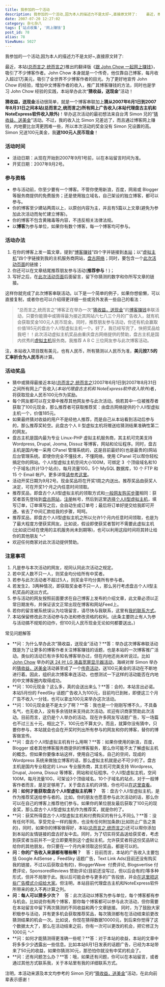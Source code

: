 ```yaml
---
title: 我参加的一个活动
description: 我参加的一个活动,因为本人的描述力不是太好~,直接原文转了:    最近，本站(总而言之,统而言之)推出的翻译版《跟JohnChow一起网上赚钱》，吸引了不少博客作者。JohnChow本身就是一个传奇，他仅靠自己博客，每月收入超过1万美元，吸引了全世界不少博客作者的目光。为了更好地宣传JohnChow的经验，增加中文博客作者的收入，推广其博客赚钱的方法，同时也是学习JohnChow经验的实践，本站举办此次“猜收益，送现金”活动！
date: 2007-07-20 12:27:02
category: 杂七杂八
tags: ['站点收集', '网上赚钱']
post_id: 78
alias: 78
ViewNums: 5027
---
```


我参加的一个活动,因为本人的描述力不是太好~,直接原文转了:

最近，本站([总而言之,统而言之](http://jiangzhanyong.com/))推出的翻译版《[跟 John Chow 一起网上赚钱](http://jiangzhanyong.com/2007/06/make-money-online-with-john-chow-394.html)》，吸引了不少博客作者。John Chow 本身就是一个传奇，他仅靠自己博客，每月收入超过1万美元，吸引了全世界不少博客作者的目光。为了更好地宣传 John Chow 的经验，增加中文博客作者的收入，推广其博客赚钱的方法，同时也是学习 John Chow 经验的实践，本站举办此次&ldquo;**猜收益，送现金**&rdquo;活动！

**猜收益，送现金**活动很简单，就是一个博客串联加上**猜从2007年6月1日到2007年8月31日之间本站(总而言之,统而言之)所有网上广告收入(本站代理盘古主机和 NoteExpress软件收入除外)**！举办这次活动的最初想法来自台湾 Simon 兄的&ldquo;[猜收益，送美金](http://adsense-tw.com/archives/297)&rdquo;活动。不过，我的收入比 Simon 兄差远了，而且通过博客网上赚钱，内地要比台湾更困难一些，所以本次活动的奖金没有 Simon 兄设置的高。Simon 兄送100元美金，我**送100元人民币现金**！

### 活动时间

* 活动日期：从现在开始到2007年9月1号前，以在本站留言时间为准。
* 开奖日期：2007年9月2号。

### 参与资格

* 参与活动前，你至少要有一个博客。不管你使用新浪，百度，网易或 Blogger 等服务商提供的免费服务；还是使用独立域名，自己架设的独立博客，都可以参与。
* 你的博客至少建站两周以上，以原创内容为主，并且有5篇以上文章(避免为参加此次活动而匆忙建立博客)。
* 你的博客不包含黄赌毒等内容，不违反相关法律法规。
* 以**博客**为参与单位，如果你有数个博客，每一个博客均可参与。

### 活动办法

1. 在你的博客上发一篇文章，提到&ldquo;[博客赚钱](http://jiangzhanyong.com)&rdquo;四个字并链接到[本站](http://jiangzhanyong.com/)；以&ldquo;[虚拟主机](http://www.paangood.com/)&rdquo;四个字链接到我的主机服务商网站，[盘古网络](http://www.paangood.com/)；同时，要包含一个[此次活动页面](http://jiangzhanyong.com/2007/06/make-money-online-with-john-chow-394.html)的链接；
2. 你还可以在文章结尾推荐朋友参与活动(**推荐参与**！)；
3. 写好之后，在[此次活动页面](http://jiangzhanyong.com/2007/06/make-money-online-with-john-chow-394.html)后面留言，留下你猜测的数字和你所写文章的链接。

这样你就完成了此次博客串联活动。以下是一个简单的例子，如果你想偷懒，可以直接复制，或者你也可以介绍得更详细一些或另外发表一些自己的看法：

> &ldquo;总而言之,统而言之&rdquo;博客正在举办一次&ldquo;[猜收益，送现金](http://jiangzhanyong.com/2007/06/make-money-by-guess-my-earning-364.html)&rdquo;的[博客赚钱](http://jiangzhanyong.com/)串联活动，只要你能猜中或猜得最为接近其网站六七八三个月的广告收入，就有机会获取奖金100元人民币现金。同时，推荐朋友参与活动，你还有机会赢取价值185元的盘古个人II型虚拟主机一个。好了，我已经写完了，快把奖品给我吧！！此次活动虚拟主机奖品由重庆盘古网络提供的赞助，盘古主机是国内优秀的[虚拟主机](http://www.paangood.com/)服务商。我推荐 A B C 三位网友参与此次博客活动。

注，本站收入项目既有美元，也有人民币，所有猜测以人民币为准，**美元按7.5的汇率折合为人民币**再计算。

### 活动奖品

* 猜中或猜得最接近本站([总而言之,统而言之](http://jiangzhanyong.com/))2007年6月1日到2007年8月31日之间所有网上广告收入(*本站代理盘古主机和 NoteExpress软件收入除外*)者，将获取现金人民币100元作为奖励。
* 每个网友都可以在文章中推荐其他网友参与此次活动。倘若其中一位被推荐者获取了100元现金，那么推荐者可获取推荐奖：由盘古网络提供的个人II型虚拟主机一个，价值185元。
* 如果最终猜对收益的用户不是经他人推荐，而是自己从本站看到活动后参与的，那么推荐奖轮空。此盘古个人 II 型虚拟主机将赠送给猜测结果准确性第二的网友。
* 盘古主机是国内最为专业 Linux-PHP 虚拟主机服务商，其主机可完美支持 Wordpress, Drupal, Jooma, Dissuz 等博客，网站和论坛程序。同时，盘古主机是国内唯一采用 CPanel 管理系统的，这是目前最好的(也是最贵的)网站后台管理系统。即使你完全不懂技术，不懂网络，使用 CPanel 可以帮你轻松搞定你的网站。个人II型虚拟主机空间大小100M，可绑定 3  个顶级域名和10个子域名(共计13个站点)，每月流量10G，5个 MySQL 数据库，10 个 FTP 和 15 个 Email 帐户。更多详情[请参考这里](http://jiangzhanyong.com/service/paangood/)。
* 活动开奖日期为9月2号。现金奖品将在开奖1周之内送出。推荐奖品由获奖人决定，可在开奖1个月之内任意时间领取。
* 推荐奖品，即盘古个人II型虚拟主机的领取方式和[一般网友购买步骤](http://jiangzhanyong.com/service/paangood/#paystep)相同：获奖者首先登陆到[盘古网站](http://www.paangood.com/)，[注册](http://www.paangood.com/member/join.go)帐号，然后到这里[选择个人II型虚拟主机](http://www.paangood.com/host/apply/personal_II.go)，填写订单，订单填写之后，会自动生成订单号；最后将订单好提交给我即可开通，省去了中间汇款给我的步骤，呵呵。
* 推荐奖品，即盘古个人II型虚拟主机之所以允许1个月内任意时间领取，也是为了最大程度方便获奖网友。比如说，假设即使获奖者暂时不需要此虚拟主机(比如说已经在使用的主机服务尚未到期等)，也可以利用这段时间将其转让给你的其他朋友 ^-^
* 欢迎任何商家对此次活动提供赞助。

### 注意事项

1. 凡是参与本次活动的网友，视同认同此次活动之规定。
2. 若中奖人数不只一人，则奖金均分给所有中奖者。
3. 若参与此次活动者不超过5人，则奖金平均分类所有参与者。
4. 若发生2，3两种情况，即获取奖金者不只一人，那么另行考虑盘古个人II型主机奖品的送出方式。
5. 参与活动的网友按照前面要求在自己博客上发布的介绍文章，此文章必须以正常日期发布，并保证该文正常出现在博客和网站Feed上。
6. 若你的留言被系统误认为垃圾留言，请尽快与我联系，这里有[我的联系方式](http://jiangzhanyong.com/about)。
7. 本站保留修改此次活动参与办法和修改资格的权利。(此条主要防止有人为参与活动搞不规矩的动作，但100元人民币现金无论如何都要送出。)

常见问题解答

* **问：为什么举办此次&ldquo;猜收益，送现金&rdquo;活动？**答：举办这次博客串联活动既是为了让更多的博客作者关注博客赚钱的话题，也是本站的一次博客推广活动。类似的活动已有许多知名博客举办过，但在内地还尚未听说过。比如 [John Chow](http://jiangzhanyong.com/2007/06/make-money-online-with-john-chow-394.html) 举办的[送 24 吋 LG 液晶宽屏显示器活动](http://jiangzhanyong.com/2007/06/win-a-24-wide-screen-lcd-monitor-with-john-chow-dot-com-404.html)，海峡对岸 Simon 举办的[猜收益，送美金](http://adsense-tw.com/archives/297)活动甚至成了一个[传奇活动](http://adsense-tw.com/archives/360)，送100元美金的活动在不断地进行着。因此，组织此次博客串连活动，也想测试一下这样的活动能否在内地的中文博客圈内取得成功。
* **问：100元现金？这么多，真的会送出来么？**答：会的，本站言出必诺。本站5月份的 FeedSky 话题广告收入为100元，目前均已到帐，即便这三个月广告不收入一分钱，也可以拿出100元来举办这次活动。
* **问：100元现金是不是太少了啊？**答：我也是一个刚刚写博不久，不具备名气，也无收入，没有多余钱财来支持此次活动。欢迎有识商家赞助此次活动。目前而言，这仍是个人举办的活动。现在许多网友写话题广告，写一场篇也不过三五十元，相比之下，100元也不算太少。而且，就算你没有猜中，只要你参与，本站就会也会在开奖时列出所有参与的网友和你的博客，替你的博客做宣传。
* **问：盘古个人II型虚拟主机有什么用啊？**答：如果你使用的新浪，百度，Blogger 或者其他博客服务商提供的博客服务，那么你可能不太了解虚拟主机的概念。但如果你要像本站这样，使用自己域名，自己的空间，现成的 Wordpress 系统来做独立博客的话，那么虚拟主机就是必不可少的了。盘古主机是国内专业稳定的 Linux 专业服务商，其主机可完美支持 Wordpress, Drupal, Jooma, Dissuz 等博客，网站和论坛程序。个人II型虚拟主机，空间100M，每月流量10G，可架设3个顶级域名，10个子域名的站点，对于一般博客作者而言，是足足够用了。关于盘古主机的详情，你也可以[在这里查看](http://jiangzhanyong.com/service/paangood/)。
* **问：如何才能获取盘古个人II型虚拟主机啊？**
      答：盘古个人II型虚拟主机，是作为推荐奖送给参与者的。比如，你的朋友也愿意参与此次活动的话，那么你可以在自己的博客上推荐他们参与。如果你的某位朋友最后获取了100元的现金奖，那么盘古个人II型虚拟主机作为推荐奖，就是你的了。
* **问：获奖所得盘古个人II型虚拟主机和付费购买的有什么不同么？**答：没有任何不同。享受完全一样的服务，也没有任何附加条款(比如防止广告之类的)，同时，如果你的博客做得好，本站([总而言之,统而言之](http://jiangzhanyong.com/))还可以帮你添加到本站的友情链接的盘古好友中去。同时，为了切实将奖品送给获奖者，考虑到获奖者当前并不一定立即要用到这个虚拟主机，允许获奖者将这份奖品转让给你的其他朋友。你只要在一个月内来领取这份奖品，都是可以的。
* **问：你的广告收入来源都有哪些啊？**
      答：目前而言，本站的广告收入主要包括 Google AdSense ，FeedSky 话题广告，Text Link Ads(目前还没有购买我的链接，不过以后获取会有的)，BloggerWave  付费评论, Blogsvertise 付费评论，SponsoredReviews 赞助评论(目前还没写过，但以后会有的)等多种形式，但并不局限于此。我以后可能会参与更多的广告投放，并会[在这里把这些广告模式介绍给大家](http://jiangzhanyong.com/make-money-online)。但注明，本站目前代理盘古主机和NoteExpress软件所带来的收入不再计算之列。
* **问：每人可以猜多少次？**
      答：此次活动以博客为参与单位，每个博客都有参与机会。比如说你有两个博客，那你每个博客都可以参与此次活动，但你需要在本站留言中留下两次猜测的不同收益和两个文章链接。 同时，为了鼓励大家积极参与活动，并有更多机会获取推荐奖品，每次猜测都有在活动结束前更改猜测结果的机会一次。比如说，你现在猜得数据10000元，到后来你觉得了这个数据太大了，那么在活动结束之前，你有一次可以更改的机会，把它修正为1000元 ^-^
* **问：如何才能猜测得更准确一些呢？**答：对于本站的收益，本站的文章中将多多少少透露出一些信息。比如本站6月1日发表的话题广告，已经为本站带来了50元的收益，如果你猜测30元，那恐怕你就没有中奖的机会了。
* **问：还有问题怎么办？**答：哦，如果还有问题，你可以在本站留言，或者通过其他方式联系我，关于本站里有我的详细联系方式。

注明，本活动来源及本文均参考的 Simon 兄的&ldquo;[猜收益，送美金](http://adsense-tw.com/archives/297)&rdquo;活动，在此向前辈表示感谢！

